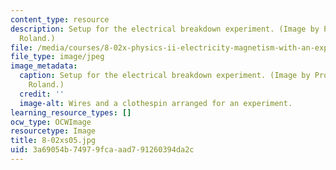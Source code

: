 ```yaml
---
content_type: resource
description: Setup for the electrical breakdown experiment. (Image by Prof. Gunther
  Roland.)
file: /media/courses/8-02x-physics-ii-electricity-magnetism-with-an-experimental-focus-spring-2005/3a69054b74979fcaaad791260394da2c_8-02xs05.jpg
file_type: image/jpeg
image_metadata:
  caption: Setup for the electrical breakdown experiment. (Image by Prof. Gunther
    Roland.)
  credit: ''
  image-alt: Wires and a clothespin arranged for an experiment.
learning_resource_types: []
ocw_type: OCWImage
resourcetype: Image
title: 8-02xs05.jpg
uid: 3a69054b-7497-9fca-aad7-91260394da2c
---
```

